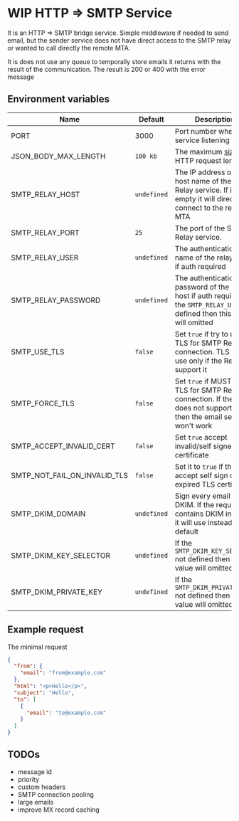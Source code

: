 # WIP HTTP => SMTP Service

It is an HTTP => SMTP bridge service. Simple middleware if needed to send email, but the sender service does not have
direct access to the SMTP relay or wanted to call directly the remote MTA.

It is does not use any queue to temporally store emails it returns with the result of the communication. The result is
200 or 400 with the error message

## Environment variables

| Name | Default | Description |
| ---- | ------- | ----------- |
| PORT | 3000 | Port number where the service listening |
| JSON_BODY_MAX_LENGTH | `100 kb` | The maximum [size](https://www.npmjs.com/package/bytes) of HTTP request length |
| SMTP_RELAY_HOST | `undefined` | The IP address or the host name of the SMTP Relay service. If it is empty it will directly connect to the remote MTA |
| SMTP_RELAY_PORT | `25` | The port of the SMTP Relay service. |
| SMTP_RELAY_USER | `undefined` | The authentication user name of the relay host if auth required |
| SMTP_RELAY_PASSWORD | `undefined` | The authentication password of the relay host if auth required. If the `SMTP_RELAY_USER` not defined then this value will omitted |
| SMTP_USE_TLS | `false` | Set `true` if try to use TLS for SMTP Relay connection. TLS will use only if the Relay support it |
| SMTP_FORCE_TLS | `false` | Set `true` if MUST use TLS for SMTP Relay connection. If the Relay does not support TLS then the email sending won't work |
| SMTP_ACCEPT_INVALID_CERT | `false` | Set `true` accept invalid/self signed certificate |
| SMTP_NOT_FAIL_ON_INVALID_TLS | `false` | Set it to `true` if the accept self sign or expired TLS certificates |
| SMTP_DKIM_DOMAIN | `undefined` | Sign every email with DKIM. If the request contains DKIM info then it will use instead of the default |
| SMTP_DKIM_KEY_SELECTOR | `undefined` | If the `SMTP_DKIM_KEY_SELECTOR` not defined then this value will omitted |
| SMTP_DKIM_PRIVATE_KEY | `undefined` | If the `SMTP_DKIM_PRIVATE_KEY` not defined then this value will omitted |

## Example request

The minimal request
```json
{
  "from": {
    "email": "from@example.com"
  },
  "html": "<p>Hello</p>",
  "subject": "Hello",
  "to": [
    {
      "email": "to@example.com"
    }
  ]
}
```

## TODOs

- message id
- priority
- custom headers
- SMTP connection pooling
- large emails
- improve MX record caching
